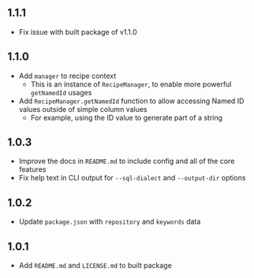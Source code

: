 ## 1.1.1

- Fix issue with built package of v1.1.0

## 1.1.0

- Add `manager` to recipe context
    - This is an instance of `RecipeManager`, to enable more powerful `getNamedId` usages
- Add `RecipeManager.getNamedId` function to allow accessing Named ID values outside of simple column values
    - For example, using the ID value to generate part of a string

## 1.0.3

- Improve the docs in `README.md` to include config and all of the core features
- Fix help text in CLI output for `--sql-dialect` and `--output-dir` options

## 1.0.2

- Update `package.json` with `repository` and `keywords` data

## 1.0.1

- Add `README.md` and `LICENSE.md` to built package
